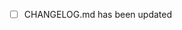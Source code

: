 <!--
  Thanks for the PR!

  If this change has a user visible change (including
  bug fixes, new features, etc) please describe the change in
  CHANGELOG.md.

  If the change is an entirely package-internal reshuffling/refactoring
  should the change not be described in the CHANGELOG.

  Consider also updating the README.

  More info: http://keepachangelog.com/en/1.0.0/
 -->

 - [ ] CHANGELOG.md has been updated
